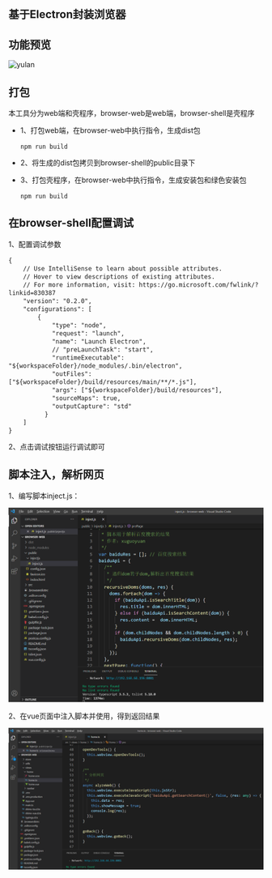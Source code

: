 ## 基于Electron封装浏览器

## 功能预览

![yulan](./docs/browser.gif)

## 打包

本工具分为web端和壳程序，browser-web是web端，browser-shell是壳程序

+ 1、打包web端，在browser-web中执行指令，生成dist包

  ```
  npm run build
  ```

+ 2、将生成的dist包拷贝到browser-shell的public目录下

+ 3、打包壳程序，在browser-web中执行指令，生成安装包和绿色安装包

  ```
  npm run build
  ```

  

## 在browser-shell配置调试

1、配置调试参数

```
{
    // Use IntelliSense to learn about possible attributes.
    // Hover to view descriptions of existing attributes.
    // For more information, visit: https://go.microsoft.com/fwlink/?linkid=830387
    "version": "0.2.0",
    "configurations": [
        {
            "type": "node",
            "request": "launch",
            "name": "Launch Electron",
            // "preLaunchTask": "start",
            "runtimeExecutable": "${workspaceFolder}/node_modules/.bin/electron",
            "outFiles": ["${workspaceFolder}/build/resources/main/**/*.js"],
            "args": ["${workspaceFolder}/build/resources"],
            "sourceMaps": true,
            "outputCapture": "std"
          }
    ]
}
```

2、点击调试按钮运行调试即可



## 脚本注入，解析网页

1、编写脚本inject.js：

![inject.jpg](./docs/inject.jpg)

2、在vue页面中注入脚本并使用，得到返回结果

![inject2](./docs/inject2.jpg)